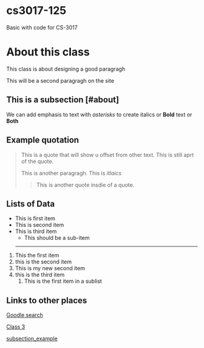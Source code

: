 # cs3017-125
Basic with code for CS-3017

# About this class 

This class is about designing a good paragragh

This will be a second paragragh on the site 

## This is a subsection [#about]
We can add emphasis to text with *asterisks* to create italics or **Bold** text or **Both**

## Example quotation 
> This is a quote that will show u offset from other text.
> This is still aprt of the quote.
>
> This is another paragragh. This is *itlaics*
>
>> This is another quote insdie of a quote.

  ## Lists of Data



+ This is first item
+ This is second item
+ This is third item
   + This should be a sub-item
  ---
   
1. This the first item
2. this is the second item
3. This is my new second item
4. this is the third item
     1. This is the first item in a sublist

## Links to other places
[ Goodle search](https://google.com)

[Class 3](class3)

[subsection_example](subsection-example)


  
